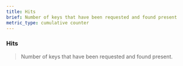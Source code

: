 ```yaml
---
title: Hits
brief: Number of keys that have been requested and found present
metric_type: cumulative counter
---
```


### Hits

> Number of keys that have been requested and found present.
